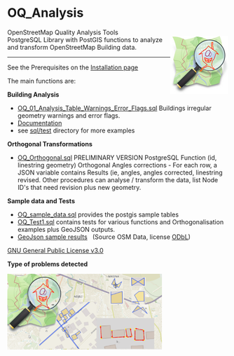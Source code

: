 # OQ_Analysis
OpenStreetMap Quality Analysis Tools         
<img align="right" width="132" height="132" src="img/OQi_132.png">
PostgreSQL Library with PostGIS functions to analyze and transform OpenStreetMap Building data. 

------------------------------------------------------------------------------------------------

See the Prerequisites on the [Installation page](docs/Installation.md)

The main functions are:

**Building Analysis** 

- [OQ_01_Analysis_Table_Warnings_Error_Flags.sql](sql/Analysis/OQ_01_Analysis_Table_Warnings_Error_Flags.sql) Buildings irregular geometry warnings  and error flags.
- [Documentation](docs/OQ_01_Building_Analysis%20-%20Buildings%20Topological%20evaluation%20and%20Form%20analysis.md)
- see [sql/test](sql/test) directory for more examples

**Orthogonal Transformations**

- [OQ_Orthogonal.sql](sql/Orthogonal/OQ_Orthogonal.sql) PRELIMINARY VERSION PostgreSQL Function (id, linestring geometry) Orthogonal Angles corrections - For each row, a JSON variable contains Results (ie, angles, angles corrected, linestring revised. Other procedures can analyse / transform the data, list Node ID's that need revision plus new geometry.

**Sample data and Tests**

- [OQ_sample_data.sql](sql/test/OQ_Sample_Data.sql) provides the postgis sample tables
- [OQ_Test1.sql](sql/test/OQ_Test1.sql) contains tests for various functions and Orthogonalisation examples plus GeoJSON outputs.
- [GeoJson sample results](sql/test/geojson) &nbsp; (Source OSM Data, license [ODbL](https://www.openstreetmap.org/copyright))


[GNU General Public License v3.0](LICENSE)

**Type of problems detected**

<img align="left" width="70%" src="img/OQ-Analysis-Detects-Geometry-problems.png">


